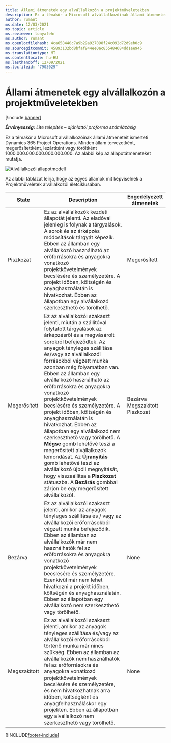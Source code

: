```yaml
---
title: Állami átmenetek egy alvállalkozón a projektműveletekben
description: Ez a témakör a Microsoft alvállalkozóinak állami átmeneteit Dynamics 365 Project Operations ismerteti, mivel az alvállalkozót létrehozzák, végrehajtják és lezárják.
author: rumant
ms.date: 12/03/2021
ms.topic: article
ms.reviewer: tonyafehr
ms.author: rumant
ms.openlocfilehash: 4ca658440c7a9b29a927098f24c092d72d9eb0c9
ms.sourcegitcommit: 45893132bd8bfaf944ee0ac855484684dd1ee945
ms.translationtype: MT
ms.contentlocale: hu-HU
ms.lasthandoff: 12/09/2021
ms.locfileid: "7903029"
---
```

# <a name="state-transitions-on-a-subcontract-in-project-operations"></a>Állami átmenetek egy alvállalkozón a projektműveletekben

[!include [banner](../../includes/dataverse-preview.md)]

_**Érvényesség:** Lite telepítés – ajánlattól proforma számlázásig_

Ez a témakör a Microsoft alvállalkozóinak állami átmeneteit ismerteti Dynamics 365 Project Operations. Minden állam tervezetként, megerősítettként, lezártként vagy töröltként 1000.000.000.000.000.000.000. Az alábbi kép az állapotátmeneteket mutatja.

![Alvállalkozói állapotmodell](../media/SubconStates.png)  

Az alábbi táblázat leírja, hogy az egyes államok mit képviselnek a Projektműveletek alvállalkozói életciklusában.

| State | Description | Engedélyezett átmenetek |
| --- | --- | --- |
| Piszkozat | Ez az alvállalkozók kezdeti állapotát jelenti. Az eladóval jelenleg is folynak a tárgyalások. A sorok és az árképzés módosítások tárgyát képezik. Ebben az államban egy alvállalkozó használható az erőforrásokra és anyagokra vonatkozó projektkövetelmények becslésére és személyzetére. A projekt időben, költségén és anyaghasználatán is hivatkozhat. Ebben az állapotban egy alvállalkozó szerkeszthető és törölhető. | Megerősített |
| Megerősített | Ez az alvállalkozói szakaszt jelenti, miután a szállítóval folytatott tárgyalások az árképzésről és a megvásárolt sorokról befejeződtek. Az anyagok tényleges szállítása és/vagy az alvállalkozói forrásokból végzett munka azonban még folyamatban van. Ebben az államban egy alvállalkozó használható az erőforrásokra és anyagokra vonatkozó projektkövetelmények becslésére és személyzetére. A projekt időben, költségén és anyaghasználatán is hivatkozhat. Ebben az állapotban egy alvállalkozó nem szerkeszthető vagy törölhető. A **Mégse** gomb lehetővé teszi a megerősített alvállalkozók lemondását. Az **Újranyitás** gomb lehetővé teszi az alvállalkozó újbóli megnyitását, hogy visszaállítsa a **Piszkozat** státuszba. A **Bezárás** gombbal zárjon be egy megerősített alvállalkozót. | Bezárva <br> Megszakított <br> Piszkozat |
| Bezárva | Ez az alvállalkozói szakaszt jelenti, amikor az anyagok tényleges szállítása és / vagy az alvállalkozói erőforrásokból végzett munka befejeződik. Ebben az államban az alvállalkozók már nem használhatók fel az erőforrásokra és anyagokra vonatkozó projektkövetelmények becslésére és személyzetére. Ezenkívül már nem lehet hivatkozni a projekt időben, költségén és anyaghasználatán. Ebben az állapotban egy alvállalkozó nem szerkeszthető vagy törölhető. | None |
| Megszakított | Ez az alvállalkozói szakaszt jelenti, amikor az anyagok tényleges szállítása és/vagy az alvállalkozói erőforrásokból történő munka már nincs szükség. Ebben az államban az alvállalkozók nem használhatók fel az erőforrásokra és anyagokra vonatkozó projektkövetelmények becslésére és személyzetére, és nem hivatkozhatnak arra időben, költségként és anyagfelhasználáskor egy projekten. Ebben az állapotban egy alvállalkozó nem szerkeszthető vagy törölhető. | None |


[!INCLUDE[footer-include](../../includes/footer-banner.md)]

